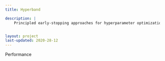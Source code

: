 ```yaml
---
title: Hyperband

description: |
    Principled early-stopping approaches for hyperparameter optimization


layout: project
last-updated: 2020-28-12
---
```


Performance
